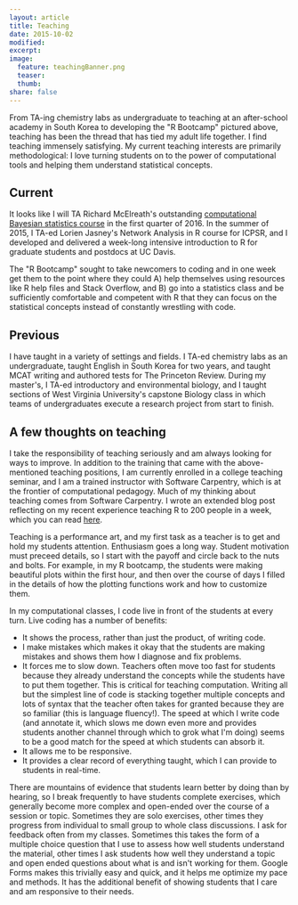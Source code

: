 ```yaml
---
layout: article
title: Teaching
date: 2015-10-02
modified:
excerpt: 
image:
  feature: teachingBanner.png
  teaser: 
  thumb:
share: false
---
```


From TA-ing chemistry labs as undergraduate to teaching at an after-school academy in South Korea to developing the "R Bootcamp" pictured above, teaching has been the thread that has tied my adult life together. I find teaching immensely satisfying. My current teaching interests are primarily methodological: I love turning students on to the power of computational tools and helping them understand statistical concepts.

## Current
It looks like I will TA Richard McElreath's outstanding [computational Bayesian statistics course](http://xcelab.net/rm/statistical-rethinking/) in the first quarter of 2016. In the summer of 2015, I TA-ed Lorien Jasney's Network Analysis in R course for ICPSR, and I developed and delivered a week-long intensive introduction to R for graduate students and postdocs at UC Davis.

The "R Bootcamp" sought to take newcomers to coding and in one week get them to the point where they could A) help themselves using resources like R help files and Stack Overflow, and B) go into a statistics class and be sufficiently comfortable and competent with R that they can focus on the statistical concepts instead of constantly wrestling with code.

## Previous
I have taught in a variety of settings and fields. I TA-ed chemistry labs as an undergraduate, taught English in South Korea for two years, and taught MCAT writing and authored tests for The Princeton Review. During my master's, I TA-ed introductory and environmental biology, and I taught sections of West Virginia University's capstone Biology class in which teams of undergraduates execute a research project from start to finish. 

## A few thoughts on teaching
I take the responsibility of teaching seriously and am always looking for ways to improve. In addition to the training that came with the above-mentioned teaching positions, I am currently enrolled in a college teaching seminar, and I am a trained instructor with Software Carpentry, which is at the frontier of computational pedagogy. Much of my thinking about teaching comes from Software Carpentry. I wrote an extended blog post reflecting on my recent experience teaching R to 200 people in a week, which you can read [here](michaellevy.name/blog/teaching-r-to-200-students-in-a-week/). 

Teaching is a performance art, and my first task as a teacher is to get and hold my students attention. Enthusiasm goes a long way. Student motivation must preceed details, so I start with the payoff and circle back to the nuts and bolts. For example, in my R bootcamp, the students were making beautiful plots within the first hour, and then over the course of days I filled in the details of how the plotting functions work and how to customize them.

 In my computational classes, I code live in front of the students at every turn. Live coding has a number of benefits:

 - It shows the process, rather than just the product, of writing code.  
 - I make mistakes which makes it okay that the students are making mistakes and shows them how I diagnose and fix problems.  
 - It forces me to slow down. Teachers often move too fast for students because they already understand the concepts while the students have to put them together. This is critical for teaching computation. Writing all but the simplest line of code is stacking together multiple concepts and lots of syntax that the teacher often takes for granted because they are so familiar (this is language fluency!). The speed at which I write code (and annotate it, which slows me down even more and provides students another channel through which to grok what I'm doing) seems to be a good match for the speed at which students can absorb it.
 - It allows me to be responsive.
 - It provides a clear record of everything taught, which I can provide to students in real-time. 

There are mountains of evidence that students learn better by doing than by hearing, so I break frequently to have students complete exercises, which generally become more complex and open-ended over the course of a session or topic. Sometimes they are solo exercises, other times they progress from individual to small group to whole class discussions. I ask for feedback often from my classes. Sometimes this takes the form of a multiple choice question that I use to assess how well students understand the material, other times I ask students how well they understand a topic and open ended questions about what is and isn't working for them. Google Forms makes this trivially easy and quick, and it helps me optimize my pace and methods. It has the additional benefit of showing students that I care and am responsive to their needs.